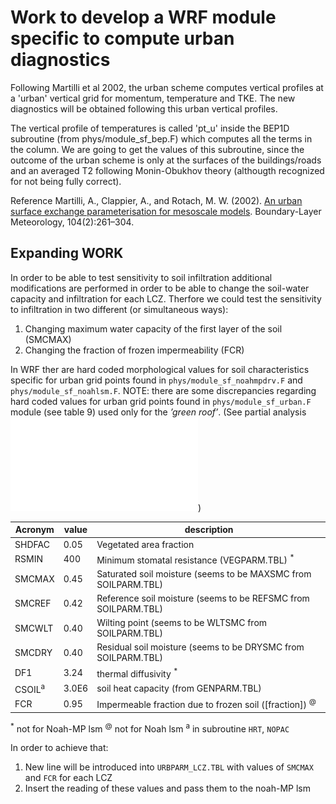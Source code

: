 # Work to develop a WRF module specific to compute urban diagnostics

Following Martilli et al 2002, the urban scheme computes vertical profiles at a 'urban' vertical grid for momentum, temperature and TKE. The new diagnostics will be obtained following this urban vertical profiles.

The vertical profile of temperatures is called 'pt_u' inside the BEP1D subroutine (from phys/module_sf_bep.F) which computes all the terms in the column. We are going to get the values of this subroutine, since the outcome of the urban scheme is only at the surfaces of the buildings/roads and an averaged T2 following Monin-Obukhov theory (althougth recognized for not being fully correct).

Reference 
Martilli, A., Clappier, A., and Rotach, M. W. (2002). [An urban surface exchange parameterisation for mesoscale models](https://link.springer.com/article/10.1023/A:1016099921195). Boundary-Layer Meteorology, 104(2):261–304.

## Expanding WORK 
In order to be able to test sensitivity to soil infiltration additional modifications are performed in order to be able to change the soil-water capacity and infiltration for each LCZ. Therfore we could test the sensitivity to infiltration in two different (or simultaneous ways):
1. Changing maximum water capacity of the first layer of the soil (SMCMAX)
1. Changing the fraction of frozen impermeability (FCR)

In WRF ther are hard coded morphological values for soil characteristics specific for urban grid points found in `phys/module_sf_noahmpdrv.F` and `phys/module_sf_noahlsm.F`. NOTE: there are some discrepancies regarding hard coded values for urban grid points found in `phys/module_sf_urban.F` module (see table 9) used only for the _’green roof’_. (See partial analysis ![urban_infiltSens.pdf](./urban_infiltSens.pdf))

| Acronym   | value  | description |
| ---       | ----   | ---- |
| SHDFAC    |  0.05  | Vegetated area fraction
| RSMIN     |  400   | Minimum stomatal resistance (VEGPARM.TBL) <SUP>*</SUP>
| SMCMAX    |  0.45  | Saturated soil moisture (seems to be MAXSMC from SOILPARM.TBL)
| SMCREF    |  0.42  | Reference soil moisture (seems to be REFSMC from SOILPARM.TBL)
| SMCWLT    |  0.40  | Wilting point (seems to be WLTSMC from SOILPARM.TBL)
| SMCDRY    |  0.40  | Residual soil moisture (seems to be DRYSMC from SOILPARM.TBL)
| DF1       |  3.24  | thermal diffusivity <SUP>*</SUP>
| CSOIL<SUP>a</SUP> |  3.0E6 | soil heat capacity (from GENPARM.TBL)
| FCR       |  0.95  | Impermeable fraction due to frozen soil ([fraction]) <SUP>@</SUP>

<SUP>*</SUP> not for Noah-MP lsm
<SUP>@</SUP> not for Noah lsm
<SUP>a</SUP> in subroutine `HRT`, `NOPAC`

In order to achieve that:
1. New line will be introduced into `URBPARM_LCZ.TBL` with values of `SMCMAX` and `FCR` for each LCZ
1. Insert the reading of these values and pass them to the noah-MP lsm
